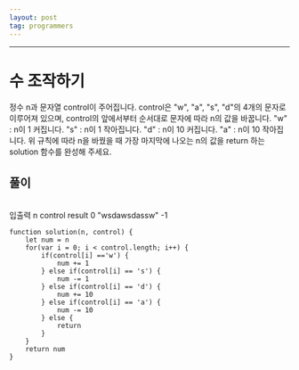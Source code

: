 ```yaml
---
layout: post
tag: programmers
---
```

***

# 수 조작하기
정수 n과 문자열 control이 주어집니다. control은 "w", "a", "s", "d"의 4개의 문자로 이루어져 있으며, control의 앞에서부터 순서대로 문자에 따라 n의 값을 바꿉니다.
"w" : n이 1 커집니다.
"s" : n이 1 작아집니다.
"d" : n이 10 커집니다.
"a" : n이 10 작아집니다.
위 규칙에 따라 n을 바꿨을 때 가장 마지막에 나오는 n의 값을 return 하는 solution 함수를 완성해 주세요.

## 풀이
<br>
입출력
n	control	        result
0	"wsdawsdassw"	-1
<br>

```
function solution(n, control) {
    let num = n
    for(var i = 0; i < control.length; i++) {
        if(control[i] =='w') {
            num += 1
        } else if(control[i] == 's') {
            num -= 1
        } else if(control[i] == 'd') {
            num += 10
        } else if(control[i] == 'a') {
            num -= 10
        } else {
            return 
        }
    }
    return num
}
```
<br>

